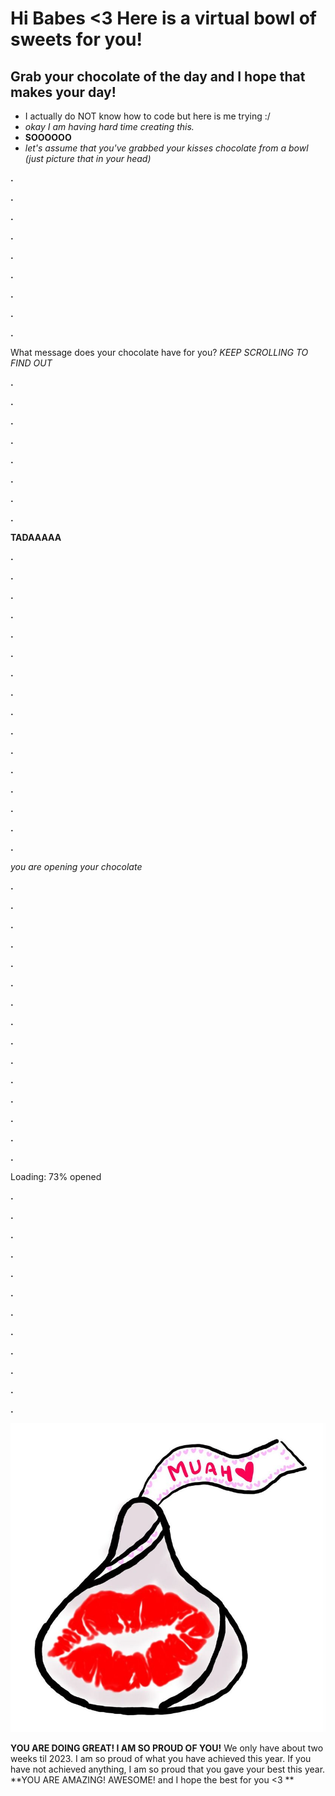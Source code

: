 # Hi Babes <3 Here is a virtual bowl of sweets for you!
## Grab your chocolate of the day and I hope that makes your day!

* I actually do NOT know how to code but here is me trying :/
* *okay I am having hard time creating this.*
* **SOOOOOO** 
* *let's assume that you've grabbed your kisses chocolate from a bowl (just picture that in your head)*

**.**

**.**

**.**

**.**

**.**

**.**

**.**

**.**

**.**

What message does your chocolate have for you?
*KEEP SCROLLING TO FIND OUT*

**.**

**.**

**.**

**.**

**.**

**.**

**.**

**.**

**TADAAAAA**

**.**

**.**

**.**

**.**

**.**

**.**

**.**

**.**

**.**

**.**

**.**

**.**

**.**

**.**

**.**

**.**

*you are opening your chocolate*

**.**

**.**

**.**

**.**

**.**

**.**

**.**

**.**

**.**

**.**

**.**

**.**

**.**

**.**

**.**

Loading: 73% opened

**.**

**.**

**.**

**.**

**.**

**.**

**.**

**.**

**.**

**.**

**.**

**.**

![](kiss.jpg)

**YOU ARE DOING GREAT! I AM SO PROUD OF YOU!**
We only have about two weeks til 2023. I am so proud of what you have achieved this year. 
If you have not achieved anything, I am so proud that you gave your best this year. 
**YOU ARE AMAZING! AWESOME! and I hope the best for you <3 **

